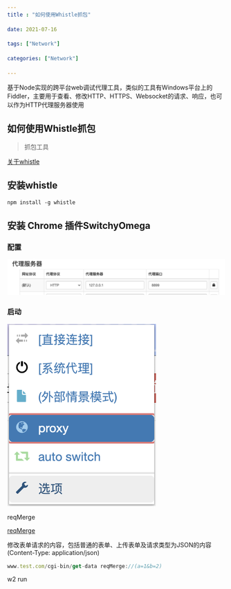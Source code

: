 ```yaml
---
title : "如何使用Whistle抓包"

date: 2021-07-16

tags: ["Network"]

categories: ["Network"]

---
```


基于Node实现的跨平台web调试代理工具，类似的工具有Windows平台上的Fiddler，主要用于查看、修改HTTP、HTTPS、Websocket的请求、响应，也可以作为HTTP代理服务器使用

 <!--more-->

## 如何使用Whistle抓包

> 抓包工具

[关于whistle](https://wproxy.org/whistle/)


## 安装whistle

```shell
npm install -g whistle
```

## 安装 Chrome 插件SwitchyOmega

### 配置

![](/blog/network/image/Untitled.png)

### 启动

![](/blog/network/image/Untitled1.png)

reqMerge

[reqMerge](http://wproxy.org/whistle/rules/reqMerge.html)

修改表单请求的内容，包括普通的表单、上传表单及请求类型为JSON的内容(Content-Type: application/json)

```jsx
www.test.com/cgi-bin/get-data reqMerge://(a=1&b=2)
```

w2 run

